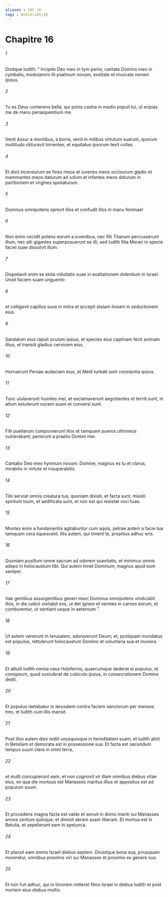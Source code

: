 ```yaml
---
aliases : Jdt 16
tags : Bible/Jdt/16
---
```


# Chapitre 16

###### 1
Dixitque Iudith: “ Incipite Deo meo in tym panis, cantate Domino meo in cymbalis, modulamini illi psalmum novum, exaltate et invocate nomen ipsius.
###### 2
Tu es Deus conterens bella, qui ponis castra in medio populi tui, ut eripias me de manu persequentium me.
###### 3
Venit Assur a montibus, a borra, venit in milibus virtutum suarum, quorum multitudo obturavit torrentes, et equitatus ipsorum texit colles.
###### 4
Et dixit incensurum se fines meos et iuvenes meos occisurum gladio et mammantes meos daturum ad solum et infantes meos daturum in partitionem et virgines spoliaturum.
###### 5
Dominus omnipotens sprevit illos et confudit illos in manu feminae! 
###### 6
Non enim cecidit potens eorum a iuvenibus, nec filii Titanum percusserunt illum, nec alti gigantes superposuerunt se illi, sed Iudith filia Merari in specie faciei suae dissolvit illum. 
###### 7
Dispoliavit enim se stola viduitatis suae in exaltationem dolentium in Israel. Unxit faciem suam unguento
###### 8
et colligavit capillos suos in mitra et accepit stolam lineam in seductionem eius.
###### 9
Sandalum eius rapuit oculum ipsius, et species eius captivam fecit animam illius, et transiit gladius cervicem eius.
###### 10
Horruerunt Persae audaciam eius, et Medi turbati sunt constantia ipsius.
###### 11
Tunc ululaverunt humiles mei, et exclamaverunt aegrotantes et territi sunt, in altum extulerunt vocem suam et conversi sunt.
###### 12
Filii puellarum compunxerunt illos et tamquam pueros ultroneos vulnerabant; perierunt a praelio Domini mei.
###### 13
Cantabo Deo meo hymnum novum: Domine, magnus es tu et clarus, mirabilis in virtute et insuperabilis. 
###### 14
Tibi serviat omnis creatura tua, quoniam dixisti, et facta sunt, misisti spiritum tuum, et aedificata sunt, et non est qui resistat voci tuae.
###### 15
Montes enim a fundamentis agitabuntur cum aquis, petrae autem a facie tua tamquam cera liquescent. Illis autem, qui timent te, propitius adhuc eris.
###### 16
Quoniam pusillum omne sacrum ad odorem suavitatis, et minimus omnis adeps in holocaustum tibi. Qui autem timet Dominum, magnus apud eum semper.
###### 17
Vae gentibus assurgentibus generi meo! Dominus omnipotens vindicabit illos, in die iudicii visitabit eos, ut det ignem et vermes in carnes eorum, et comburentur, ut sentiant usque in aeternum ”.
###### 18
Ut autem venerunt in Ierusalem, adoraverunt Deum; et, postquam mundatus est populus, rettulerunt holocaustum Domino et voluntaria sua et munera. 
###### 19
Et attulit Iudith omnia vasa Holofernis, quaecumque dederat ei populus, et conopeum, quod sustulerat de cubiculo ipsius, in consecrationem Domino dedit. 
###### 20
Et populus laetabatur in Ierusalem contra faciem sanctorum per menses tres, et Iudith cum illis mansit.
###### 21
Post illos autem dies rediit unusquisque in hereditatem suam, et Iudith abiit in Betuliam et demorata est in possessione sua. Et facta est secundum tempus suum clara in omni terra, 
###### 22
et multi concupierunt eam, et non cognovit vir illam omnibus diebus vitae eius, ex qua die mortuus est Manasses maritus illius et appositus est ad populum suum. 
###### 23
Et procedens magna facta est valde et senuit in domo mariti sui Manasses annos centum quinque; et dimisit abram suam liberam. Et mortua est in Betulia, et sepelierunt eam in spelunca.
###### 24
Et planxit eam omnis Israel diebus septem. Divisitque bona sua, priusquam moreretur, omnibus proximis viri sui Manasses et proximis ex genere suo. 
###### 25
Et non fuit adhuc, qui in timorem mitteret filios Israel in diebus Iudith et post mortem eius diebus multis.
